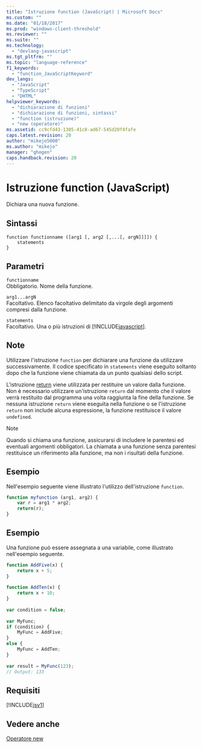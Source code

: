 ```yaml
---
title: "Istruzione function (JavaScript) | Microsoft Docs"
ms.custom: ""
ms.date: "01/18/2017"
ms.prod: "windows-client-threshold"
ms.reviewer: ""
ms.suite: ""
ms.technology: 
  - "devlang-javascript"
ms.tgt_pltfrm: ""
ms.topic: "language-reference"
f1_keywords: 
  - "function_JavaScriptKeyword"
dev_langs: 
  - "JavaScript"
  - "TypeScript"
  - "DHTML"
helpviewer_keywords: 
  - "dichiarazione di funzioni"
  - "dichiarazione di funzioni, sintassi"
  - "function (istruzione)"
  - "new (operatore)"
ms.assetid: cc9cfd43-1305-41c8-ad67-545d20f4fafe
caps.latest.revision: 20
author: "mikejo5000"
ms.author: "mikejo"
manager: "ghogen"
caps.handback.revision: 20
---
```

# Istruzione function (JavaScript)
Dichiara una nuova funzione.  
  
## Sintassi  
  
```  
function functionname ([arg1 [, arg2 [,...[, argN]]]]) {  
    statements  
}   
```  
  
## Parametri  
 `functionname`  
 Obbligatorio.  Nome della funzione.  
  
 `arg1...argN`  
 Facoltativo.  Elenco facoltativo delimitato da virgole degli argomenti compresi dalla funzione.  
  
 `statements`  
 Facoltativo.  Una o più istruzioni di [!INCLUDE[javascript](../../javascript/includes/javascript-md.md)].  
  
## Note  
 Utilizzare l'istruzione `function` per dichiarare una funzione da utilizzare successivamente.  Il codice specificato in `statements` viene eseguito soltanto dopo che la funzione viene chiamata da un punto qualsiasi dello script.  
  
 L'istruzione [return](../../javascript/reference/return-statement-javascript.md) viene utilizzata per restituire un valore dalla funzione.  Non è necessario utilizzare un'istruzione `return` dal momento che il valore verrà restituito dal programma una volta raggiunta la fine della funzione.  Se nessuna istruzione `return` viene eseguita nella funzione o se l'istruzione `return` non include alcuna espressione, la funzione restituisce il valore `undefined`.  
  
> [!NOTE]
>  Quando si chiama una funzione, assicurarsi di includere le parentesi ed eventuali argomenti obbligatori.  La chiamata a una funzione senza parentesi restituisce un riferimento alla funzione, ma non i risultati della funzione.  
  
## Esempio  
 Nell'esempio seguente viene illustrato l'utilizzo dell'istruzione `function`.  
  
```javascript  
function myfunction (arg1, arg2) {  
    var r = arg1 * arg2;  
    return(r);  
}  
```  
  
## Esempio  
 Una funzione può essere assegnata a una variabile,  come illustrato nell'esempio seguente.  
  
```javascript  
function AddFive(x) {  
    return x + 5;  
}  
  
function AddTen(x) {  
    return x + 10;  
}  
  
var condition = false;  
  
var MyFunc;  
if (condition) {  
    MyFunc = AddFive;  
}  
else {  
    MyFunc = AddTen;  
}  
  
var result = MyFunc(123);  
// Output: 133  
```  
  
## Requisiti  
 [!INCLUDE[jsv1](../../javascript/misc/includes/jsv1-md.md)]  
  
## Vedere anche  
 [Operatore new](../../javascript/reference/new-operator-decrementjavascript.md)